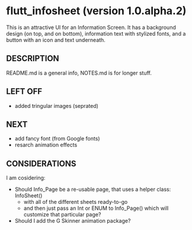 # flutt_infosheet (version 1.0.alpha.2)
This is an attractive UI for an Information Screen.  It has a background design (on top, and on bottom), information text with stylized fonts, and a button with an icon and text underneath.

## DESCRIPTION
README.md is a general info, NOTES.md is for longer stuff.

## LEFT OFF
* added tringular images (seprated)

## NEXT
* add fancy font (from Google fonts)
* resarch animation effects

## CONSIDERATIONS
I am cosidering:
* Should Info_Page be a re-usable page, that uses a helper class: InfoSheet()
  + with all of the different sheets ready-to-go
  + and then just pass an Int or ENUM to Info_Page() which
    will customize that particular page?
* Should I add the G Skinner animation package?




